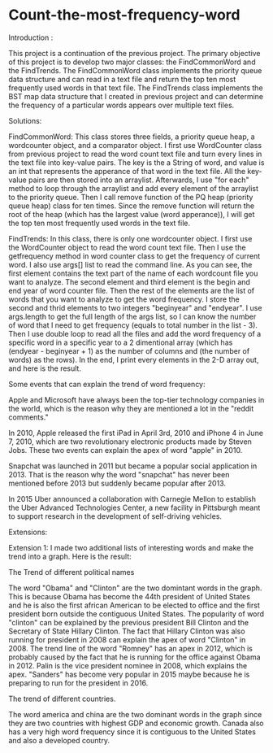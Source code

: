 # Count-the-most-frequency-word

Introduction :

This project is a continuation of the previous project. The primary objective of this project is to develop two major classes: the FindCommonWord and the FindTrends. The FindCommonWord class implements the priority queue data structure and can read in a text file and return the top ten most frequently used words in that text file. The FindTrends class implements the BST map data structure that I created in previous project and can determine the frequency of a particular words appears over multiple text files.

Solutions:

FindCommonWord: This class stores three fields, a priority queue heap, a wordcounter object, and a comparator object. I first use WordCounter class from previous project to read the word count text file and turn every lines in the text file into key-value pairs. The key is the a String of word, and value is an int that represents the apperance of that word in the text file. All the key-value pairs are then stored into an arraylist. Afterwards, I use "for each" method to loop through the arraylist and add every element of the arraylist to the priority queue. Then I call remove function of the PQ heap (priority queue heap) class for ten times. Since the remove function will return the root of the heap (which has the largest value (word apperance)), I will get the top ten most frequently used words in the text file.

FindTrends: In this class, there is only one wordcounter object. I first use the WordCounter object to read the word count text file. Then I use the getfrequency method in word counter class to get the frequency of current word. I also use args[] list to read the command line. As you can see, the first element contains the text part of the name of each wordcount file you want to analyze. The second element and third element is the begin and end year of word counter file. Then the rest of the elements are the list of words that you want to analyze to get the word frequency. I store the second and thrid elements to two integers "beginyear" and "endyear". I use args.length to get the full length of the args list, so I can know the number of word that I need to get frequency (equals to total number in the list - 3). Then I use double loop to read all the files and add the word frequency of a specific word in a specific year to a 2 dimentional array (which has (endyear - beginyear + 1) as the number of columns and (the number of words) as the rows). In the end, I print every elements in the 2-D array out, and here is the result.

Some events that can explain the trend of word frequency:

Apple and Microsoft have always been the top-tier technology companies in the world, which is the reason why they are mentioned a lot in the "reddit comments." 

In 2010, Apple released the first iPad in April 3rd, 2010 and iPhone 4 in June 7, 2010, which are two revolutionary electronic products made by Steven Jobs. These two events can explain the apex of word "apple" in 2010. 

Snapchat was launched in 2011 but became a popular social application in 2013. That is the reason why the word "snapchat" has never been mentioned before 2013 but suddenly became popular after 2013.

In 2015 Uber announced a collaboration with Carnegie Mellon to establish the Uber Advanced Technologies Center, a new facility in Pittsburgh meant to support research in the development of self-driving vehicles. 

Extensions:

Extension 1: I made two additional lists of interesting words and make the trend into a graph. Here is the result:

The Trend of different political names

The word "Obama" and "Clinton" are the two domintant words in the graph. This is because Obama has become the 44th president of United States and he is also the first african American to be elected to office and the first president born outside the contiguous United States. The popularity of word "clinton" can be explained by the previous president Bill Clinton and the Secretary of State Hillary Clinton. The fact that Hillary Clinton was also running for president in 2008 can explain the apex of word "Clinton" in 2008. The trend line of the word "Romney" has an apex in 2012, which is probably caused by the fact that he is running for the office against Obama in 2012. Palin is the vice president nominee in 2008, which explains the apex. "Sanders" has become very popular in 2015 maybe because he is preparing to run for the president in 2016.

The trend of different countries.

The word america and china are the two dominant words in the graph since they are two countries with highest GDP and economic growth. Canada also has a very high word frequency since it is contiguous to the United States and also a developed country. 

 
